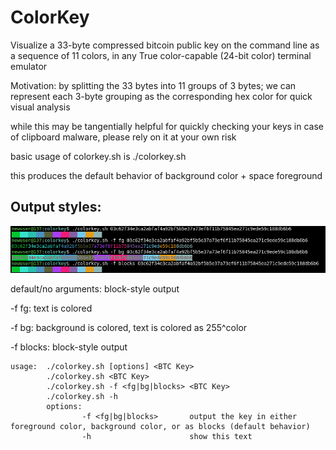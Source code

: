 # ColorKey

Visualize a 33-byte compressed bitcoin public key on the command line as a sequence of 11 colors, in any True color-capable (24-bit color) terminal emulator

Motivation: by splitting the 33 bytes into 11 groups of 3 bytes; we can represent each 3-byte grouping as the corresponding hex color for quick visual analysis

while this may be tangentially helpful for quickly checking your keys in case of clipboard malware, please rely on it at your own risk
 
basic usage of colorkey.sh is ./colorkey.sh <BTC KEY>

this produces the default behavior of background color + space foreground


## Output styles:

![output formats](examples/formats.png)

default/no arguments: block-style output

-f fg: text is colored 

-f bg: background is colored, text is colored as 255^color

-f blocks: block-style output 

```
usage:  ./colorkey.sh [options] <BTC Key>
        ./colorkey.sh <BTC Key>
        ./colorkey.sh -f <fg|bg|blocks> <BTC Key>
        ./colorkey.sh -h
        options:
                -f <fg|bg|blocks>       output the key in either foreground color, background color, or as blocks (default behavior)
                -h                      show this text
```


